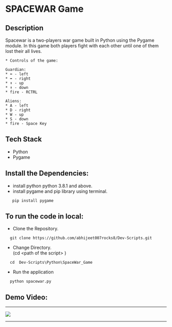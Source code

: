 # SPACEWAR Game
## Description
Spacewar is a two-players war game built in Python using the Pygame module.
In this game both players fight with each other until one of them lost their all lives.
  
    * Controls of the game:
    
    Guardian:
    * ⬅️ - left
    * ➡️ - right
    * ⬆️ - up
    * ⬇️ - down
    * fire - RCTRL
 
    Aliens:
    * A - left
    * D - right
    * W - up
    * S - down
    * fire - Space Key
    



## Tech Stack 
  * Python 
  * Pygame
  
## Install the Dependencies: 
 - install python python 3.8.1 and above. <br>
 - install pygame and pip  library using terminal.<br>
```
   pip install pygame  
```
 


## To run the code in local:
- Clone the Repository.<br>
```
  git clone https://github.com/abhijeet007rocks8/Dev-Scripts.git 
```
  
- Change Directory. <br>
(cd \<path of the script> ) <br>

```
  cd  Dev-Scripts\Python\SpaceWar_Game
```
  
- Run the application<br>
```
  python spacewar.py
```
  
   



## Demo Video:
---

  ![](/Python/SpaceWar_Game/Demo/demo.gif)
  
---

